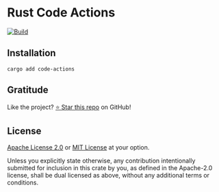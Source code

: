 <!-- DO NOT EDIT -->
<!-- This file is automatically generated by README.ts. -->
<!-- Edit README.ts if you want to make changes. -->

# Rust Code Actions

[![Build](https://github.com/DenisGorbachev/code-actions/actions/workflows/ci.yml/badge.svg)](https://github.com/DenisGorbachev/code-actions)

## Installation

```shell
cargo add code-actions
```

## Gratitude

Like the project? [⭐ Star this repo](https://github.com/DenisGorbachev/code-actions) on GitHub!

## License

[Apache License 2.0](LICENSE-APACHE) or [MIT License](LICENSE-MIT) at your option.

Unless you explicitly state otherwise, any contribution intentionally submitted for inclusion in this crate by you, as defined in the Apache-2.0 license, shall be dual licensed as above, without any additional terms or conditions.
